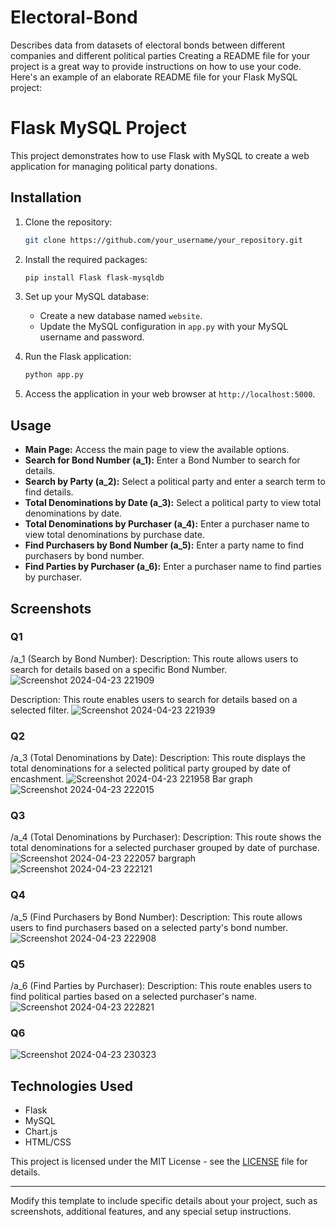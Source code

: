 # Electoral-Bond
Describes data from datasets of electoral bonds between different companies and different political parties
Creating a README file for your project is a great way to provide instructions on how to use your code. Here's an example of an elaborate README file for your Flask MySQL project:
# Flask MySQL Project
This project demonstrates how to use Flask with MySQL to create a web application for managing political party donations.
## Installation
1. Clone the repository:

   ```bash
   git clone https://github.com/your_username/your_repository.git
   ```

2. Install the required packages:

   ```bash
   pip install Flask flask-mysqldb
   ```

3. Set up your MySQL database:
   
   - Create a new database named `website`.
   - Update the MySQL configuration in `app.py` with your MySQL username and password.

4. Run the Flask application:

   ```bash
   python app.py
   ```

5. Access the application in your web browser at `http://localhost:5000`.

## Usage

- **Main Page:** Access the main page to view the available options.
- **Search for Bond Number (a_1):** Enter a Bond Number to search for details.
- **Search by Party (a_2):** Select a political party and enter a search term to find details.
- **Total Denominations by Date (a_3):** Select a political party to view total denominations by date.
- **Total Denominations by Purchaser (a_4):** Enter a purchaser name to view total denominations by purchase date.
- **Find Purchasers by Bond Number (a_5):** Enter a party name to find purchasers by bond number.
- **Find Parties by Purchaser (a_6):** Enter a purchaser name to find parties by purchaser.

## Screenshots
### Q1
/a_1 (Search by Bond Number):
Description: This route allows users to search for details based on a specific Bond Number.
![Screenshot 2024-04-23 221909](https://github.com/Rachit23110261/Electoral-Bond/assets/143380758/8621fd1e-ad17-4266-891b-0915d1bf62a8)


Description: This route enables users to search for details based on a selected filter.
![Screenshot 2024-04-23 221939](https://github.com/Rachit23110261/Electoral-Bond/assets/143380758/8b4dd835-39a8-46d3-8436-bb9393137a59)


### Q2
/a_3 (Total Denominations by Date):
Description: This route displays the total denominations for a selected political party grouped by date of encashment.
![Screenshot 2024-04-23 221958](https://github.com/Rachit23110261/Electoral-Bond/assets/143380758/8e185c0c-ec32-42ff-8cd7-b2705388e6ae)
Bar graph
![Screenshot 2024-04-23 222015](https://github.com/Rachit23110261/Electoral-Bond/assets/143380758/3b2327c5-42b5-4e3e-80a6-3324658d4889)


### Q3
/a_4 (Total Denominations by Purchaser):
Description: This route shows the total denominations for a selected purchaser grouped by date of purchase.
![Screenshot 2024-04-23 222057](https://github.com/Rachit23110261/Electoral-Bond/assets/143380758/6d92253e-62b9-4ac3-b91d-10e6b1519130)
bargraph
![Screenshot 2024-04-23 222121](https://github.com/Rachit23110261/Electoral-Bond/assets/143380758/f2045607-43d3-4cf5-914b-686518a241da)


### Q4
/a_5 (Find Purchasers by Bond Number):
Description: This route allows users to find purchasers based on a selected party's bond number.
![Screenshot 2024-04-23 222908](https://github.com/Rachit23110261/Electoral-Bond/assets/143380758/f917a68d-9435-446c-96bf-8757ae176da6)


### Q5
/a_6 (Find Parties by Purchaser):
Description: This route enables users to find political parties based on a selected purchaser's name.
![Screenshot 2024-04-23 222821](https://github.com/Rachit23110261/Electoral-Bond/assets/143380758/87521ce3-3f32-43c6-a781-7f16120ff535)

### Q6
![Screenshot 2024-04-23 230323](https://github.com/Rachit23110261/Electoral-Bond/assets/143380758/ced9908f-2b91-4dfc-acb6-6930c51c1203)


## Technologies Used

- Flask
- MySQL
- Chart.js
- HTML/CSS

This project is licensed under the MIT License - see the [LICENSE](LICENSE) file for details.

---

Modify this template to include specific details about your project, such as screenshots, additional features, and any special setup instructions.
